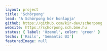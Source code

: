 ```yaml
---
layout: project
title: 'Schörpong'
lead: 'A Schörpong kör honlapja'
github: https://github.com/kir-dev/schorpong
website: https://schorpong.sch.bme.hu
status: { label: 'Üzemel', color: 'green' }
techs: ['Rails', 'Semantic UI']
featuredImage: null
---
```


